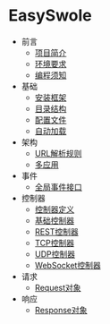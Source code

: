 # EasySwole

- 前言
  - [项目简介](README.md)
  - [环境要求](QianYan/environment.md)
  - [编程须知](QianYan/instruction.md)
- 基础
  - [安装框架](Base/install.md)
  - [目录结构](Base/structure.md)
  - [配置文件](Base/config.md)
  - [自动加载](Base/autoload.md)
- 架构
  - [URL解析规则](Structure/dispatch.md)
  - [多应用](Structure/multi_app.md)
- 事件
  - [全局事件接口](Event/event.md)
- 控制器
  - [控制器定义](Controller/definition.md)
  - [基础控制器](Controller/base_controller.md)
  - [REST控制器](Controller/rest_controller.md)
  - [TCP控制器](Controller/tcp_controller.md)
  - [UDP控制器](Controller/udp_controller.md)
  - [WebSocket控制器](Controller/websocket_controller.md)
- 请求
  - [Request对象](Request/request.md)
- 响应
  - [Response对象](Response/response.md)